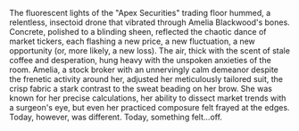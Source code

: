 The fluorescent lights of the "Apex Securities" trading floor hummed, a relentless, insectoid drone that vibrated through Amelia Blackwood's bones.  Concrete, polished to a blinding sheen, reflected the chaotic dance of market tickers, each flashing a new price, a new fluctuation, a new opportunity (or, more likely, a new loss).  The air, thick with the scent of stale coffee and desperation, hung heavy with the unspoken anxieties of the room.  Amelia, a stock broker with an unnervingly calm demeanor despite the frenetic activity around her, adjusted her meticulously tailored suit, the crisp fabric a stark contrast to the sweat beading on her brow.  She was known for her precise calculations, her ability to dissect market trends with a surgeon's eye, but even her practiced composure felt frayed at the edges.  Today, however, was different.  Today, something felt…off.
